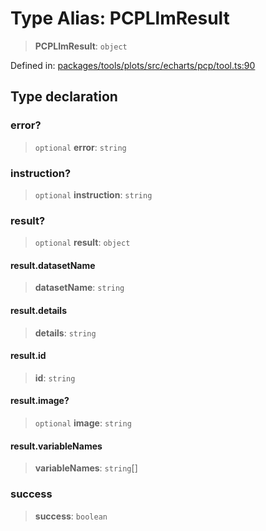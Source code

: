 # Type Alias: PCPLlmResult

> **PCPLlmResult**: `object`

Defined in: [packages/tools/plots/src/echarts/pcp/tool.ts:90](https://github.com/geodaopenjs/openassistant/blob/0a6a7e7306d75a25dc968b3117f04cb7bd613bec/packages/tools/plots/src/echarts/pcp/tool.ts#L90)

## Type declaration

### error?

> `optional` **error**: `string`

### instruction?

> `optional` **instruction**: `string`

### result?

> `optional` **result**: `object`

#### result.datasetName

> **datasetName**: `string`

#### result.details

> **details**: `string`

#### result.id

> **id**: `string`

#### result.image?

> `optional` **image**: `string`

#### result.variableNames

> **variableNames**: `string`[]

### success

> **success**: `boolean`
